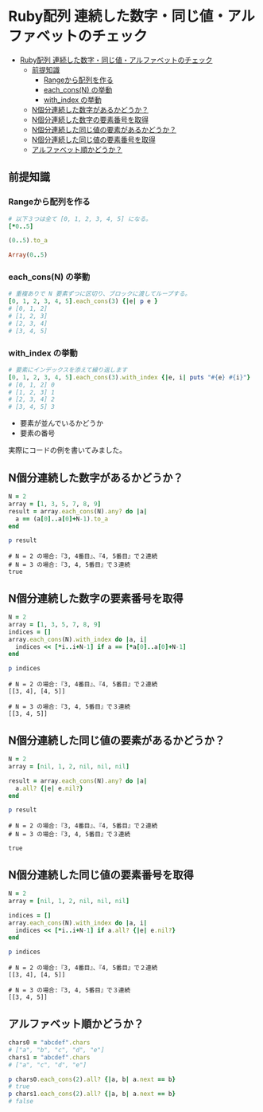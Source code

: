# Ruby配列 連続した数字・同じ値・アルファベットのチェック

<!-- TOC -->

- [Ruby配列 連続した数字・同じ値・アルファベットのチェック](#ruby配列-連続した数字・同じ値・アルファベットのチェック)
  - [前提知識](#前提知識)
    - [Rangeから配列を作る](#rangeから配列を作る)
    - [each_cons(N) の挙動](#each_consn-の挙動)
    - [with_index の挙動](#with_index-の挙動)
  - [N個分連続した数字があるかどうか？](#n個分連続した数字があるかどうか)
  - [N個分連続した数字の要素番号を取得](#n個分連続した数字の要素番号を取得)
  - [N個分連続した同じ値の要素があるかどうか？](#n個分連続した同じ値の要素があるかどうか)
  - [N個分連続した同じ値の要素番号を取得](#n個分連続した同じ値の要素番号を取得)
  - [アルファベット順かどうか？](#アルファベット順かどうか)

<!-- /TOC -->

## 前提知識

### Rangeから配列を作る

```ruby
# 以下３つは全て [0, 1, 2, 3, 4, 5] になる。
[*0..5]

(0..5).to_a

Array(0..5)
```

### each_cons(N) の挙動

```ruby
# 重複ありで N 要素ずつに区切り、ブロックに渡してループする。
[0, 1, 2, 3, 4, 5].each_cons(3) {|e| p e }
# [0, 1, 2]
# [1, 2, 3]
# [2, 3, 4]
# [3, 4, 5]
```

### with_index の挙動

```ruby
# 要素にインデックスを添えて繰り返します
[0, 1, 2, 3, 4, 5].each_cons(3).with_index {|e, i| puts "#{e} #{i}"}
# [0, 1, 2] 0
# [1, 2, 3] 1
# [2, 3, 4] 2
# [3, 4, 5] 3
```

- 要素が並んでいるかどうか
- 要素の番号

実際にコードの例を書いてみました。

## N個分連続した数字があるかどうか？

```ruby
N = 2
array = [1, 3, 5, 7, 8, 9]
result = array.each_cons(N).any? do |a|
  a == (a[0]..a[0]+N-1).to_a
end

p result
```

```
# N = 2 の場合:『3, 4番目』、『4, 5番目』で２連続
# N = 3 の場合:『3, 4, 5番目』で３連続
true
```

## N個分連続した数字の要素番号を取得

```ruby
N = 2
array = [1, 3, 5, 7, 8, 9]
indices = []
array.each_cons(N).with_index do |a, i|
  indices << [*i..i+N-1] if a == [*a[0]..a[0]+N-1]
end

p indices
```

```
# N = 2 の場合:『3, 4番目』、『4, 5番目』で２連続
[[3, 4], [4, 5]]

# N = 3 の場合:『3, 4, 5番目』で３連続
[[3, 4, 5]]
```

## N個分連続した同じ値の要素があるかどうか？

```ruby
N = 2
array = [nil, 1, 2, nil, nil, nil]

result = array.each_cons(N).any? do |a|
  a.all? {|e| e.nil?}
end

p result
```

```
# N = 2 の場合:『3, 4番目』、『4, 5番目』で２連続
# N = 3 の場合:『3, 4, 5番目』で３連続

true
```

## N個分連続した同じ値の要素番号を取得

```ruby
N = 2
array = [nil, 1, 2, nil, nil, nil]

indices = []
array.each_cons(N).with_index do |a, i|
  indices << [*i..i+N-1] if a.all? {|e| e.nil?}
end

p indices
```

```
# N = 2 の場合:『3, 4番目』、『4, 5番目』で２連続
[[3, 4], [4, 5]]

# N = 3 の場合:『3, 4, 5番目』で３連続
[[3, 4, 5]]
```

## アルファベット順かどうか？

```ruby
chars0 = "abcdef".chars
# ["a", "b", "c", "d", "e"]
chars1 = "abcdef".chars
# ["a", "c", "d", "e"]

p chars0.each_cons(2).all? {|a, b| a.next == b}
# true
p chars1.each_cons(2).all? {|a, b| a.next == b}
# false
```
